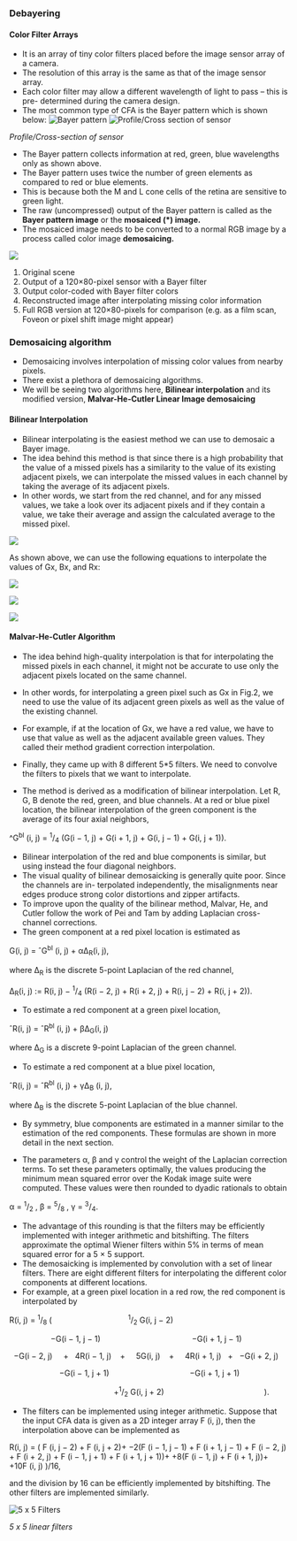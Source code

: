 
### Debayering

#### Color Filter Arrays

* It is an array of tiny color filters placed before
the image sensor array of a camera.
* The resolution of this array is the same as that
of the image sensor array.
* Each color filter may allow a different
wavelength of light to pass – this is pre-
determined during the camera design.
* The most common type of CFA is the Bayer
pattern which is shown below:
![Bayer pattern](https://upload.wikimedia.org/wikipedia/commons/thumb/3/37/Bayer_pattern_on_sensor.svg/220px-Bayer_pattern_on_sensor.svg.png)
![Profile/Cross section of sensor](https://upload.wikimedia.org/wikipedia/commons/thumb/1/1c/Bayer_pattern_on_sensor_profile.svg/350px-Bayer_pattern_on_sensor_profile.svg.png)

<i>Profile/Cross-section of sensor</i>
* The Bayer pattern collects information at red,
green, blue wavelengths only as shown above.
* The Bayer pattern uses twice the number of green
elements as compared to red or blue elements.
* This is because both the M and L cone cells of the retina are
sensitive to green light.
* The raw (uncompressed) output of the Bayer pattern is
called as the <b>Bayer pattern image</b> or the <b>mosaiced (*)
image.</b>
* The mosaiced image needs to be converted to a normal
RGB image by a process called color image <b>demosaicing.</b>



![](https://upload.wikimedia.org/wikipedia/commons/thumb/6/6d/Colorful_spring_garden_Bayer_%2B_RGB.png/240px-Colorful_spring_garden_Bayer_%2B_RGB.png)
1. Original scene
2. Output of a 120×80-pixel sensor with a Bayer filter
3. Output color-coded with Bayer filter colors
4. Reconstructed image after interpolating missing color information
5. Full RGB version at 120×80-pixels for comparison (e.g. as a film scan, Foveon or pixel shift image might appear)

### Demosaicing algorithm
* Demosaicing involves interpolation of missing
color values from nearby pixels.
* There exist a plethora of demosaicing algorithms.
* We will be seeing two algorithms here, <b>Bilinear interpolation</b> and its modified version, <b>Malvar-He-Cutler Linear Image demosaicing</b>

#### Bilinear Interpolation
* Bilinear interpolating is the easiest method we can use to demosaic a Bayer image. 
* The idea behind this method is that since there is a high probability that the value of a missed pixels has a similarity to the value of its existing adjacent pixels, we can interpolate the missed values in each channel by taking the average of its adjacent pixels. 
* In other words, we start from the red channel, and for any missed values, we take a look over its adjacent pixels and if they contain a value, we take their average and assign the calculated average to the missed pixel.


![](https://miro.medium.com/max/984/1*4SxAttPO_FssX09PEVhLrA.png)


As shown above, we can use the following equations to interpolate the values of Gx, Bx, and Rx:


![](https://miro.medium.com/max/486/1*TNCnRWqYMQ_YuTWkx_qT4w.gif)

![](https://miro.medium.com/max/486/1*Kg9RgQu5j5eFBPGS0JywpQ.gif)

![](https://miro.medium.com/max/492/1*Jz5gjvh1E-uE3KMFMzsJ5w.gif)


#### Malvar-He-Cutler Algorithm

* The idea behind high-quality interpolation is that for interpolating the missed pixels in each channel, it might not be accurate to use only the adjacent pixels located on the same channel. 
* In other words, for interpolating a green pixel such as Gx in Fig.2, we need to use the value of its adjacent green pixels as well as the value of the existing channel. 
* For example, if at the location of Gx, we have a red value, we have to use that value as well as the adjacent available green values. They called their method gradient correction interpolation.

* Finally, they came up with 8 different 5*5 filters. We need to convolve the filters to pixels that we want to interpolate.


* The method is derived as a modification of bilinear interpolation. Let R, G, B denote the red, green,
and blue channels. At a red or blue pixel location, the bilinear interpolation of the green component
is the average of its four axial neighbors,

^G<sup>bl</sup> (i, j) = <sup>1</sup>/<sub>4</sub>
(G(i − 1, j) + G(i + 1, j) + G(i, j − 1) + G(i, j + 1)).

* Bilinear interpolation of the red and blue components is similar, but using instead the four
diagonal neighbors.
* The visual quality of bilinear demosaicking is generally quite poor. Since the channels are in-
terpolated independently, the misalignments near edges produce strong color distortions and zipper
artifacts.
* To improve upon the quality of the bilinear method, Malvar, He, and Cutler follow the work of
Pei and Tam by adding Laplacian cross-channel corrections.
* The green component at a red pixel
location is estimated as

G(i, j) = ˆG<sup>bl</sup> (i, j) + α∆<sub>R</sub>(i, j),

where ∆<sub>R</sub> is the discrete 5-point Laplacian of the red channel,

∆<sub>R</sub>(i, j) := R(i, j) − <sup>1</sup>/<sub>4</sub>
(R(i − 2, j) + R(i + 2, j) + R(i, j − 2) + R(i, j + 2)).

* To estimate a red component at a green pixel location,

ˆR(i, j) = ˆR<sup>bl</sup> (i, j) + β∆<sub>G</sub>(i, j)

where ∆<sub>G</sub> is a discrete 9-point Laplacian of the green channel.

* To estimate a red component at a blue pixel location,

ˆR(i, j) = ˆR<sup>bl</sup> (i, j) + γ∆<sub>B</sub> (i, j),

where ∆<sub>B</sub> is the discrete 5-point Laplacian of the blue channel. 
* By symmetry, blue components are
estimated in a manner similar to the estimation of the red components. These formulas are shown
in more detail in the next section.

* The parameters α, β and γ control the weight of the Laplacian correction terms. To set these
parameters optimally, the values producing the minimum mean squared error over the Kodak image
suite were computed. These values were then rounded to dyadic rationals to obtain

α = <sup>1</sup>/<sub>2</sub> , β = <sup>5</sup>/<sub>8</sub> , γ = <sup>3</sup>/<sub>4</sub>.

* The advantage of this rounding is that the filters may be efficiently implemented with integer
arithmetic and bitshifting. The filters approximate the optimal Wiener filters within 5% in terms of
mean squared error for a 5 × 5 support.
* The demosaicking is implemented by convolution with a set of linear filters. There are eight
different filters for interpolating the different color components at different locations. 
* For example, at a green pixel location in a red row, the red component is interpolated by

R(i, j) = <sup>1</sup>/<sub>8</sub>
( &nbsp;&nbsp;&nbsp;&nbsp;&nbsp;&nbsp;&nbsp;&nbsp;&nbsp;&nbsp;&nbsp;&nbsp;&nbsp;&nbsp;&nbsp;&nbsp;&nbsp;&nbsp;&nbsp;&nbsp;&nbsp;&nbsp;&nbsp;&nbsp;&nbsp;&nbsp;&nbsp;&nbsp;&nbsp;&nbsp;&nbsp;&nbsp;&nbsp;&nbsp;<sup>1</sup>/<sub>2</sub> G(i, j − 2)
  
  &nbsp;&nbsp;&nbsp;&nbsp;&nbsp;&nbsp;&nbsp;&nbsp;&nbsp;&nbsp;&nbsp;&nbsp;&nbsp;&nbsp;&nbsp;&nbsp;&nbsp;&nbsp;&nbsp;−G(i − 1, j − 1) &nbsp;&nbsp;&nbsp;&nbsp;&nbsp;&nbsp;&nbsp;&nbsp;&nbsp;&nbsp;&nbsp;&nbsp;&nbsp;&nbsp;&nbsp;&nbsp;&nbsp;&nbsp;&nbsp;&nbsp;&nbsp;&nbsp;&nbsp;&nbsp;&nbsp;&nbsp;&nbsp;&nbsp;&nbsp;&nbsp;&nbsp;&nbsp;&nbsp;&nbsp;&nbsp;&nbsp;&nbsp;&nbsp;&nbsp;&nbsp;&nbsp;−G(i + 1, j − 1)

&nbsp;&nbsp;−G(i − 2, j) &nbsp;&nbsp;&nbsp;&nbsp;+&nbsp;&nbsp; 4R(i − 1, j) &nbsp;&nbsp;&nbsp;+&nbsp;&nbsp;&nbsp;&nbsp; 5G(i, j) &nbsp;&nbsp;&nbsp;+ &nbsp;&nbsp;&nbsp;&nbsp;4R(i + 1, j) &nbsp;&nbsp;+&nbsp;&nbsp; −G(i + 2, j)

&nbsp;&nbsp;&nbsp;&nbsp;&nbsp;&nbsp;&nbsp;&nbsp;&nbsp;&nbsp;&nbsp;&nbsp;&nbsp;&nbsp;&nbsp;&nbsp;&nbsp;&nbsp;&nbsp;&nbsp;&nbsp;&nbsp;&nbsp;−G(i − 1, j + 1) &nbsp;&nbsp;&nbsp;&nbsp;&nbsp;&nbsp;&nbsp;&nbsp;&nbsp;&nbsp;&nbsp;&nbsp;&nbsp;&nbsp;&nbsp;&nbsp;&nbsp;&nbsp;&nbsp;&nbsp;&nbsp;&nbsp;&nbsp;&nbsp;&nbsp;&nbsp;&nbsp;&nbsp;&nbsp;&nbsp;&nbsp;&nbsp;&nbsp;&nbsp;&nbsp;&nbsp;−G(i + 1, j + 1)

&nbsp;&nbsp;&nbsp;&nbsp;&nbsp;&nbsp;&nbsp;&nbsp;&nbsp;&nbsp;&nbsp;&nbsp;&nbsp;&nbsp;&nbsp;&nbsp;&nbsp;&nbsp;&nbsp;&nbsp;&nbsp;&nbsp;&nbsp;&nbsp;&nbsp;&nbsp;&nbsp;&nbsp;&nbsp;&nbsp;&nbsp;&nbsp;&nbsp;&nbsp;&nbsp;&nbsp;&nbsp;&nbsp;&nbsp;&nbsp;&nbsp;&nbsp;&nbsp;&nbsp;&nbsp;&nbsp;&nbsp;&nbsp;+<sup>1</sup>/<sub>2</sub> G(i, j + 2)&nbsp;&nbsp;&nbsp;&nbsp;&nbsp;&nbsp;&nbsp;&nbsp;&nbsp;&nbsp;&nbsp;&nbsp;&nbsp;&nbsp;&nbsp;&nbsp;&nbsp;&nbsp;&nbsp;&nbsp;&nbsp;&nbsp;&nbsp;&nbsp;&nbsp;&nbsp;&nbsp;&nbsp;&nbsp;&nbsp;&nbsp;&nbsp;&nbsp;&nbsp;&nbsp;&nbsp;&nbsp;&nbsp;&nbsp;&nbsp;&nbsp;&nbsp;&nbsp;&nbsp;&nbsp; ).

* The filters can be implemented using integer arithmetic. Suppose that the input CFA data is
given as a 2D integer array F (i, j), then the interpolation above can be implemented as

R(i, j) = ( F (i, j − 2) + F (i, j + 2)+
−2(F (i − 1, j − 1) + F (i + 1, j − 1) + F (i − 2, j) + F (i + 2, j) + F (i − 1, j + 1) + F (i + 1, j + 1))+
+8(F (i − 1, j) + F (i + 1, j))+
+10F (i, j) )/16,

and the division by 16 can be efficiently implemented by bitshifting. The other filters are implemented
similarly.

![5 x 5 Filters](https://miro.medium.com/max/982/1*lJg8EZlsLhK5FJLTgfVJeQ.png)

<i>5 x 5 linear filters</i>